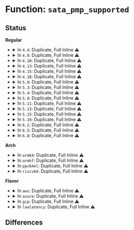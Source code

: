 # Function: <code>sata_pmp_supported</code>

## Status
<b>Regular</b>
<ul>
<li>
<details>
<summary>In <code>4.4</code>: Duplicate, Full Inline ⚠️</summary>

**Collision:** Static Duplication

**Inline:** Full

**Transformation:** False

**Instances:**

```
In drivers/ata/libata-core.c (0)
Location: include/linux/libata.h:1388
Inline: True
```
```
In drivers/ata/libata-eh.c (0)
Location: include/linux/libata.h:1388
Inline: True
```
```
In drivers/ata/libata-pmp.c (0)
Location: include/linux/libata.h:1388
Inline: True
```
</details>
</li>
<li>
<details>
<summary>In <code>4.8</code>: Duplicate, Full Inline ⚠️</summary>

**Collision:** Static Duplication

**Inline:** Full

**Transformation:** False

**Instances:**

```
In drivers/ata/libata-core.c (0)
Location: include/linux/libata.h:1364
Inline: True
```
```
In drivers/ata/libata-eh.c (0)
Location: include/linux/libata.h:1364
Inline: True
```
```
In drivers/ata/libata-pmp.c (0)
Location: include/linux/libata.h:1364
Inline: True
```
</details>
</li>
<li>
<details>
<summary>In <code>4.10</code>: Duplicate, Full Inline ⚠️</summary>

**Collision:** Static Duplication

**Inline:** Full

**Transformation:** False

**Instances:**

```
In drivers/ata/libata-core.c (0)
Location: include/linux/libata.h:1370
Inline: True
```
```
In drivers/ata/libata-eh.c (0)
Location: include/linux/libata.h:1370
Inline: True
```
```
In drivers/ata/libata-pmp.c (0)
Location: include/linux/libata.h:1370
Inline: True
```
</details>
</li>
<li>
<details>
<summary>In <code>4.13</code>: Duplicate, Full Inline ⚠️</summary>

**Collision:** Static Duplication

**Inline:** Full

**Transformation:** False

**Instances:**

```
In drivers/ata/libata-core.c (0)
Location: include/linux/libata.h:1373
Inline: True
```
```
In drivers/ata/libata-eh.c (0)
Location: include/linux/libata.h:1373
Inline: True
```
```
In drivers/ata/libata-pmp.c (0)
Location: include/linux/libata.h:1373
Inline: True
```
</details>
</li>
<li>
<details>
<summary>In <code>4.15</code>: Duplicate, Full Inline ⚠️</summary>

**Collision:** Static Duplication

**Inline:** Full

**Transformation:** False

**Instances:**

```
In drivers/ata/libata-core.c (0)
Location: include/linux/libata.h:1374
Inline: True
```
```
In drivers/ata/libata-eh.c (0)
Location: include/linux/libata.h:1374
Inline: True
```
```
In drivers/ata/libata-pmp.c (0)
Location: include/linux/libata.h:1374
Inline: True
```
</details>
</li>
<li>
<details>
<summary>In <code>4.18</code>: Duplicate, Full Inline ⚠️</summary>

**Collision:** Static Duplication

**Inline:** Full

**Transformation:** False

**Instances:**

```
In drivers/ata/libata-core.c (ffffffff817122ee)
Location: include/linux/libata.h:1378
Inline: True
Inline callers:
  - drivers/ata/libata-core.c:sata_link_hardreset
```
```
In drivers/ata/libata-eh.c (ffffffff8171d7d0)
Location: include/linux/libata.h:1378
Inline: True
Inline callers:
  - drivers/ata/libata-eh.c:ata_eh_reset
```
```
In drivers/ata/libata-pmp.c (ffffffff81725cb0)
Location: include/linux/libata.h:1378
Inline: True
Inline callers:
  - drivers/ata/libata-pmp.c:sata_pmp_attach
```
</details>
</li>
<li>
<details>
<summary>In <code>5.0</code>: Duplicate, Full Inline ⚠️</summary>

**Collision:** Static Duplication

**Inline:** Full

**Transformation:** False

**Instances:**

```
In drivers/ata/libata-core.c (ffffffff8173478e)
Location: include/linux/libata.h:1377
Inline: True
Inline callers:
  - drivers/ata/libata-core.c:sata_link_hardreset
```
```
In drivers/ata/libata-eh.c (ffffffff817400b0)
Location: include/linux/libata.h:1377
Inline: True
Inline callers:
  - drivers/ata/libata-eh.c:ata_eh_reset
```
```
In drivers/ata/libata-pmp.c (ffffffff81748470)
Location: include/linux/libata.h:1377
Inline: True
Inline callers:
  - drivers/ata/libata-pmp.c:sata_pmp_attach
```
</details>
</li>
<li>
<details>
<summary>In <code>5.3</code>: Duplicate, Full Inline ⚠️</summary>

**Collision:** Static Duplication

**Inline:** Full

**Transformation:** False

**Instances:**

```
In drivers/ata/libata-core.c (ffffffff817700ec)
Location: include/linux/libata.h:1362
Inline: True
Inline callers:
  - drivers/ata/libata-core.c:sata_link_hardreset
```
```
In drivers/ata/libata-eh.c (ffffffff8177bed3)
Location: include/linux/libata.h:1362
Inline: True
Inline callers:
  - drivers/ata/libata-eh.c:ata_eh_reset
```
```
In drivers/ata/libata-pmp.c (ffffffff817842b0)
Location: include/linux/libata.h:1362
Inline: True
Inline callers:
  - drivers/ata/libata-pmp.c:sata_pmp_attach
```
</details>
</li>
<li>
<details>
<summary>In <code>5.4</code>: Duplicate, Full Inline ⚠️</summary>

**Collision:** Static Duplication

**Inline:** Full

**Transformation:** False

**Instances:**

```
In drivers/ata/libata-core.c (ffffffff8179414c)
Location: include/linux/libata.h:1364
Inline: True
Inline callers:
  - drivers/ata/libata-core.c:sata_link_hardreset
```
```
In drivers/ata/libata-eh.c (ffffffff8179fa43)
Location: include/linux/libata.h:1364
Inline: True
Inline callers:
  - drivers/ata/libata-eh.c:ata_eh_reset
```
```
In drivers/ata/libata-pmp.c (ffffffff817a7f20)
Location: include/linux/libata.h:1364
Inline: True
Inline callers:
  - drivers/ata/libata-pmp.c:sata_pmp_attach
```
</details>
</li>
<li>
<details>
<summary>In <code>5.8</code>: Duplicate, Full Inline ⚠️</summary>

**Collision:** Static Duplication

**Inline:** Full

**Transformation:** False

**Instances:**

```
In drivers/ata/libata-eh.c (ffffffff81864430)
Location: include/linux/libata.h:1427
Inline: True
Inline callers:
  - drivers/ata/libata-eh.c:ata_eh_reset
```
```
In drivers/ata/libata-sata.c (ffffffff81868ab5)
Location: include/linux/libata.h:1427
Inline: True
Inline callers:
  - drivers/ata/libata-sata.c:sata_link_hardreset
```
```
In drivers/ata/libata-pmp.c (ffffffff8186d900)
Location: include/linux/libata.h:1427
Inline: True
Inline callers:
  - drivers/ata/libata-pmp.c:sata_pmp_attach
```
</details>
</li>
<li>
<details>
<summary>In <code>5.11</code>: Duplicate, Full Inline ⚠️</summary>

**Collision:** Static Duplication

**Inline:** Full

**Transformation:** False

**Instances:**

```
In drivers/ata/libata-eh.c (ffffffff81873230)
Location: include/linux/libata.h:1427
Inline: True
Inline callers:
  - drivers/ata/libata-eh.c:ata_eh_reset
```
```
In drivers/ata/libata-sata.c (ffffffff818778c5)
Location: include/linux/libata.h:1427
Inline: True
Inline callers:
  - drivers/ata/libata-sata.c:sata_link_hardreset
```
```
In drivers/ata/libata-pmp.c (ffffffff8187c5d0)
Location: include/linux/libata.h:1427
Inline: True
Inline callers:
  - drivers/ata/libata-pmp.c:sata_pmp_attach
```
</details>
</li>
<li>
<details>
<summary>In <code>5.13</code>: Duplicate, Full Inline ⚠️</summary>

**Collision:** Static Duplication

**Inline:** Full

**Transformation:** False

**Instances:**

```
In drivers/ata/libata-eh.c (ffffffff8185584d)
Location: include/linux/libata.h:1427
Inline: True
Inline callers:
  - drivers/ata/libata-eh.c:ata_eh_reset
```
```
In drivers/ata/libata-sata.c (ffffffff8185a0a5)
Location: include/linux/libata.h:1427
Inline: True
Inline callers:
  - drivers/ata/libata-sata.c:sata_link_hardreset
```
```
In drivers/ata/libata-pmp.c (ffffffff8185ee40)
Location: include/linux/libata.h:1427
Inline: True
Inline callers:
  - drivers/ata/libata-pmp.c:sata_pmp_attach
```
</details>
</li>
<li>
<details>
<summary>In <code>5.15</code>: Duplicate, Full Inline ⚠️</summary>

**Collision:** Static Duplication

**Inline:** Full

**Transformation:** False

**Instances:**

```
In drivers/ata/libata-eh.c (ffffffff818e3d83)
Location: include/linux/libata.h:1436
Inline: True
Inline callers:
  - drivers/ata/libata-eh.c:ata_eh_reset
```
```
In drivers/ata/libata-sata.c (ffffffff818e8b95)
Location: include/linux/libata.h:1436
Inline: True
Inline callers:
  - drivers/ata/libata-sata.c:sata_link_hardreset
```
```
In drivers/ata/libata-pmp.c (ffffffff818edba0)
Location: include/linux/libata.h:1436
Inline: True
Inline callers:
  - drivers/ata/libata-pmp.c:sata_pmp_attach
```
</details>
</li>
<li>
<details>
<summary>In <code>5.19</code>: Duplicate, Full Inline ⚠️</summary>

**Collision:** Static Duplication

**Inline:** Full

**Transformation:** False

**Instances:**

```
In drivers/ata/libata-eh.c (ffffffff81a350fc)
Location: include/linux/libata.h:1422
Inline: True
Inline callers:
  - drivers/ata/libata-eh.c:ata_eh_reset
```
```
In drivers/ata/libata-sata.c (ffffffff81a3a40c)
Location: include/linux/libata.h:1422
Inline: True
Inline callers:
  - drivers/ata/libata-sata.c:sata_link_hardreset
```
```
In drivers/ata/libata-pmp.c (ffffffff81a3fd6f)
Location: include/linux/libata.h:1422
Inline: True
Inline callers:
  - drivers/ata/libata-pmp.c:sata_pmp_attach
```
</details>
</li>
<li>
<details>
<summary>In <code>6.2</code>: Duplicate, Full Inline ⚠️</summary>

**Collision:** Static Duplication

**Inline:** Full

**Transformation:** False

**Instances:**

```
In drivers/ata/libata-eh.c (ffffffff81bb9670)
Location: include/linux/libata.h:1427
Inline: True
Inline callers:
  - drivers/ata/libata-eh.c:ata_eh_reset
```
```
In drivers/ata/libata-sata.c (ffffffff81bbf819)
Location: include/linux/libata.h:1427
Inline: True
Inline callers:
  - drivers/ata/libata-sata.c:sata_link_hardreset
```
```
In drivers/ata/libata-pmp.c (ffffffff81bc5d9f)
Location: include/linux/libata.h:1427
Inline: True
Inline callers:
  - drivers/ata/libata-pmp.c:sata_pmp_attach
```
</details>
</li>
<li>
<details>
<summary>In <code>6.5</code>: Duplicate, Full Inline ⚠️</summary>

**Collision:** Static Duplication

**Inline:** Full

**Transformation:** False

**Instances:**

```
In drivers/ata/libata-eh.c (ffffffff81c11246)
Location: include/linux/libata.h:1446
Inline: True
Inline callers:
  - drivers/ata/libata-eh.c:ata_eh_reset
```
```
In drivers/ata/libata-sata.c (ffffffff81c17309)
Location: include/linux/libata.h:1446
Inline: True
Inline callers:
  - drivers/ata/libata-sata.c:sata_link_hardreset
```
```
In drivers/ata/libata-pmp.c (ffffffff81c1d8ef)
Location: include/linux/libata.h:1446
Inline: True
Inline callers:
  - drivers/ata/libata-pmp.c:sata_pmp_attach
```
</details>
</li>
<li>
<details>
<summary>In <code>6.8</code>: Duplicate, Full Inline ⚠️</summary>

**Collision:** Static Duplication

**Inline:** Full

**Transformation:** False

**Instances:**

```
In drivers/ata/libata-eh.c (ffffffff81c663e4)
Location: include/linux/libata.h:1442
Inline: True
Inline callers:
  - drivers/ata/libata-eh.c:ata_eh_reset
```
```
In drivers/ata/libata-sata.c (ffffffff81c6c3dc)
Location: include/linux/libata.h:1442
Inline: True
Inline callers:
  - drivers/ata/libata-sata.c:sata_link_hardreset
```
```
In drivers/ata/libata-pmp.c (ffffffff81c729df)
Location: include/linux/libata.h:1442
Inline: True
Inline callers:
  - drivers/ata/libata-pmp.c:sata_pmp_attach
```
</details>
</li>
</ul>
<b>Arch</b>
<ul>
<li>
<details>
<summary>In <code>arm64</code>: Duplicate, Full Inline ⚠️</summary>

**Collision:** Static Duplication

**Inline:** Full

**Transformation:** False

**Instances:**

```
In drivers/ata/libata-core.c (ffff80001099e714)
Location: include/linux/libata.h:1364
Inline: True
Inline callers:
  - drivers/ata/libata-core.c:sata_link_hardreset
```
```
In drivers/ata/libata-eh.c (ffff8000109ab484)
Location: include/linux/libata.h:1364
Inline: True
Inline callers:
  - drivers/ata/libata-eh.c:ata_eh_reset
```
```
In drivers/ata/libata-pmp.c (ffff8000109b486c)
Location: include/linux/libata.h:1364
Inline: True
Inline callers:
  - drivers/ata/libata-pmp.c:sata_pmp_attach
```
```
In drivers/ata/libahci.c (ffff8000109bbca4)
Location: include/linux/libata.h:1364
Inline: True
Inline callers:
  - drivers/ata/libahci.c:ahci_port_start
  - drivers/ata/libahci.c:ahci_pmp_retry_softreset
  - drivers/ata/libahci.c:ahci_softreset
```
</details>
</li>
<li>
<details>
<summary>In <code>armhf</code>: Duplicate, Full Inline ⚠️</summary>

**Collision:** Static Duplication

**Inline:** Full

**Transformation:** False

**Instances:**

```
In drivers/ata/libata-core.c (c0a6ee14)
Location: include/linux/libata.h:1364
Inline: True
Inline callers:
  - drivers/ata/libata-core.c:sata_link_hardreset
```
```
In drivers/ata/libata-eh.c (c0a7accc)
Location: include/linux/libata.h:1364
Inline: True
Inline callers:
  - drivers/ata/libata-eh.c:ata_eh_reset
```
```
In drivers/ata/libata-pmp.c (c0a836d0)
Location: include/linux/libata.h:1364
Inline: True
Inline callers:
  - drivers/ata/libata-pmp.c:sata_pmp_attach
```
```
In drivers/ata/libahci.c (c0a86304)
Location: include/linux/libata.h:1364
Inline: True
Inline callers:
  - drivers/ata/libahci.c:ahci_port_start
  - drivers/ata/libahci.c:ahci_pmp_retry_softreset
  - drivers/ata/libahci.c:ahci_softreset
```
</details>
</li>
<li>
<details>
<summary>In <code>ppc64el</code>: Duplicate, Full Inline ⚠️</summary>

**Collision:** Static Duplication

**Inline:** Full

**Transformation:** False

**Instances:**

```
In drivers/ata/libata-core.c (c000000000a62aa8)
Location: include/linux/libata.h:1364
Inline: True
Inline callers:
  - drivers/ata/libata-core.c:sata_link_hardreset
```
```
In drivers/ata/libata-eh.c (c000000000a72250)
Location: include/linux/libata.h:1364
Inline: True
Inline callers:
  - drivers/ata/libata-eh.c:ata_eh_reset
```
```
In drivers/ata/libata-pmp.c (c000000000a7d8f0)
Location: include/linux/libata.h:1364
Inline: True
Inline callers:
  - drivers/ata/libata-pmp.c:sata_pmp_attach
```
</details>
</li>
<li>
<details>
<summary>In <code>riscv64</code>: Duplicate, Full Inline ⚠️</summary>

**Collision:** Static Duplication

**Inline:** Full

**Transformation:** False

**Instances:**

```
In drivers/ata/libata-core.c (ffffffe0005fe73c)
Location: include/linux/libata.h:1364
Inline: True
Inline callers:
  - drivers/ata/libata-core.c:sata_link_hardreset
```
```
In drivers/ata/libata-eh.c (ffffffe000608b8e)
Location: include/linux/libata.h:1364
Inline: True
Inline callers:
  - drivers/ata/libata-eh.c:ata_eh_reset
```
```
In drivers/ata/libata-pmp.c (ffffffe000610d42)
Location: include/linux/libata.h:1364
Inline: True
Inline callers:
  - drivers/ata/libata-pmp.c:sata_pmp_attach
```
</details>
</li>
</ul>
<b>Flavor</b>
<ul>
<li>
<details>
<summary>In <code>aws</code>: Duplicate, Full Inline ⚠️</summary>

**Collision:** Static Duplication

**Inline:** Full

**Transformation:** False

**Instances:**

```
In drivers/ata/libata-core.c (ffffffff8175925c)
Location: include/linux/libata.h:1364
Inline: True
Inline callers:
  - drivers/ata/libata-core.c:sata_link_hardreset
```
```
In drivers/ata/libata-eh.c (ffffffff81764b33)
Location: include/linux/libata.h:1364
Inline: True
Inline callers:
  - drivers/ata/libata-eh.c:ata_eh_reset
```
```
In drivers/ata/libata-pmp.c (ffffffff8176cfe0)
Location: include/linux/libata.h:1364
Inline: True
Inline callers:
  - drivers/ata/libata-pmp.c:sata_pmp_attach
```
</details>
</li>
<li>
<details>
<summary>In <code>azure</code>: Duplicate, Full Inline ⚠️</summary>

**Collision:** Static Duplication

**Inline:** Full

**Transformation:** False

**Instances:**

```
In drivers/ata/libata-core.c (ffffffff817390fc)
Location: include/linux/libata.h:1364
Inline: True
Inline callers:
  - drivers/ata/libata-core.c:sata_link_hardreset
```
```
In drivers/ata/libata-eh.c (ffffffff81744993)
Location: include/linux/libata.h:1364
Inline: True
Inline callers:
  - drivers/ata/libata-eh.c:ata_eh_reset
```
```
In drivers/ata/libata-pmp.c (ffffffff8174ce30)
Location: include/linux/libata.h:1364
Inline: True
Inline callers:
  - drivers/ata/libata-pmp.c:sata_pmp_attach
```
</details>
</li>
<li>
<details>
<summary>In <code>gcp</code>: Duplicate, Full Inline ⚠️</summary>

**Collision:** Static Duplication

**Inline:** Full

**Transformation:** False

**Instances:**

```
In drivers/ata/libata-core.c (ffffffff81788fcc)
Location: include/linux/libata.h:1364
Inline: True
Inline callers:
  - drivers/ata/libata-core.c:sata_link_hardreset
```
```
In drivers/ata/libata-eh.c (ffffffff817948c3)
Location: include/linux/libata.h:1364
Inline: True
Inline callers:
  - drivers/ata/libata-eh.c:ata_eh_reset
```
```
In drivers/ata/libata-pmp.c (ffffffff8179cda0)
Location: include/linux/libata.h:1364
Inline: True
Inline callers:
  - drivers/ata/libata-pmp.c:sata_pmp_attach
```
</details>
</li>
<li>
<details>
<summary>In <code>lowlatency</code>: Duplicate, Full Inline ⚠️</summary>

**Collision:** Static Duplication

**Inline:** Full

**Transformation:** False

**Instances:**

```
In drivers/ata/libata-core.c (ffffffff817a2e1c)
Location: include/linux/libata.h:1364
Inline: True
Inline callers:
  - drivers/ata/libata-core.c:sata_link_hardreset
```
```
In drivers/ata/libata-eh.c (ffffffff817ae733)
Location: include/linux/libata.h:1364
Inline: True
Inline callers:
  - drivers/ata/libata-eh.c:ata_eh_reset
```
```
In drivers/ata/libata-pmp.c (ffffffff817b6c20)
Location: include/linux/libata.h:1364
Inline: True
Inline callers:
  - drivers/ata/libata-pmp.c:sata_pmp_attach
```
</details>
</li>
</ul>

## Differences
